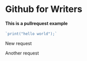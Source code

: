 # Github for Writers

####  This is a pullrequest example
```javascript
`print("hello world");`
```

New request

Another request